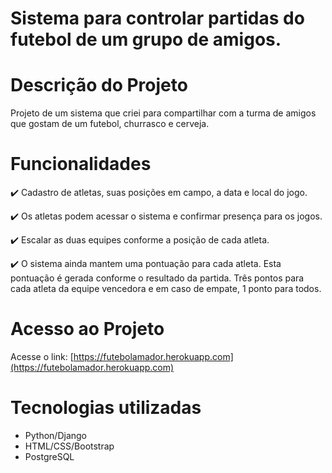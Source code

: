 # Sistema para controlar partidas do futebol de um grupo de amigos.

# Descrição do Projeto

Projeto de um sistema que criei para compartilhar com a turma de amigos que gostam de um futebol, churrasco e cerveja.

# Funcionalidades

:heavy_check_mark: Cadastro de atletas, suas posições em campo, a data e local do jogo. 

:heavy_check_mark: Os atletas podem acessar o sistema e confirmar presença para os jogos. 

:heavy_check_mark: Escalar as duas equipes conforme a posição de cada atleta. 

:heavy_check_mark: O sistema ainda mantem uma pontuação para cada atleta. Esta pontuação é gerada conforme o resultado da partida. Três pontos para cada atleta da equipe vencedora e em caso de empate, 1 ponto para todos.

# Acesso ao Projeto

Acesse o link: [https://futebolamador.herokuapp.com](https://futebolamador.herokuapp.com)

# Tecnologias utilizadas

* Python/Django
* HTML/CSS/Bootstrap
* PostgreSQL
